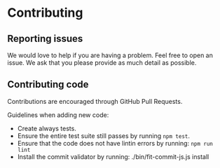 # Contributing

## Reporting issues

We would love to help if you are having a problem. Feel free to open an issue. We ask that you please provide as much detail as possible.

## Contributing code

Contributions are encouraged through GitHub Pull Requests.

Guidelines when adding new code:

* Create always tests.
* Ensure the entire test suite still passes by running `npm test`.
* Ensure that the code does not have lintin errors by running: `npm run lint`
* Install the commit validator by running: ./bin/fit-commit-js.js install
